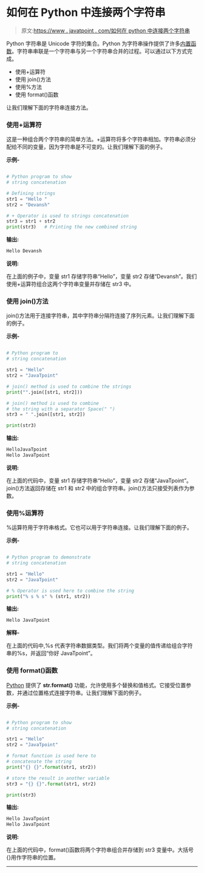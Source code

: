# 如何在 Python 中连接两个字符串

> 原文:[https://www . javatpoint . com/如何在 python 中连接两个字符串](https://www.javatpoint.com/how-to-concatenate-two-strings-in-python)

Python 字符串是 Unicode 字符的集合。Python 为字符串操作提供了许多[内置函数](https://www.javatpoint.com/python-built-in-functions)。字符串串联是一个字符串与另一个字符串合并的过程。可以通过以下方式完成。

*   使用+运算符
*   使用 join()方法
*   使用%方法
*   使用 format()函数

让我们理解下面的字符串连接方法。

### 使用+运算符

这是一种组合两个字符串的简单方法。+运算符将多个字符串相加。字符串必须分配给不同的变量，因为字符串是不可变的。让我们理解下面的例子。

**示例-**

```py

# Python program to show
# string concatenation

# Defining strings
str1 = "Hello "
str2 = "Devansh"

# + Operator is used to strings concatenation
str3 = str1 + str2
print(str3)   # Printing the new combined string

```

**输出:**

```py
Hello Devansh

```

**说明:**

在上面的例子中，变量 str1 存储字符串“Hello”，变量 str2 存储“Devansh”。我们使用+运算符组合这两个字符串变量并存储在 str3 中。

### 使用 join()方法

join()方法用于连接字符串，其中字符串分隔符连接了序列元素。让我们理解下面的例子。

**示例-**

```py

# Python program to
# string concatenation

str1 = "Hello"
str2 = "JavaTpoint"

# join() method is used to combine the strings
print("".join([str1, str2]))

# join() method is used to combine
# the string with a separator Space(" ")
str3 = " ".join([str1, str2])

print(str3)

```

**输出:**

```py
HelloJavaTpoint
Hello JavaTpoint

```

**说明:**

在上面的代码中，变量 str1 存储字符串“Hello”，变量 str2 存储“JavaTpoint”。join()方法返回存储在 str1 和 str2 中的组合字符串。join()方法只接受列表作为参数。

### 使用%运算符

%运算符用于字符串格式。它也可以用于字符串连接。让我们理解下面的例子。

**示例-**

```py

# Python program to demonstrate
# string concatenation

str1 = "Hello"
str2 = "JavaTpoint"

# % Operator is used here to combine the string
print("% s % s" % (str1, str2))

```

**输出:**

```py
Hello JavaTpoint

```

**解释-**

在上面的代码中,%s 代表字符串数据类型。我们将两个变量的值传递给组合字符串的%s，并返回“你好 JavaTpoint”。

### 使用 format()函数

[Python](https://www.javatpoint.com/python-tutorial) 提供了 **str.format()** 功能，允许使用多个替换和值格式。它接受位置参数，并通过位置格式连接字符串。让我们理解下面的例子。

**示例-**

```py

# Python program to show 
# string concatenation 

str1 = "Hello"
str2 = "JavaTpoint"

# format function is used here to 
# concatenate the string 
print("{} {}".format(str1, str2)) 

# store the result in another variable 
str3 = "{} {}".format(str1, str2) 

print(str3) 

```

**输出:**

```py
Hello JavaTpoint
Hello JavaTpoint

```

**说明:**

在上面的代码中，format()函数将两个字符串组合并存储到 str3 变量中。大括号{}用作字符串的位置。

* * *
